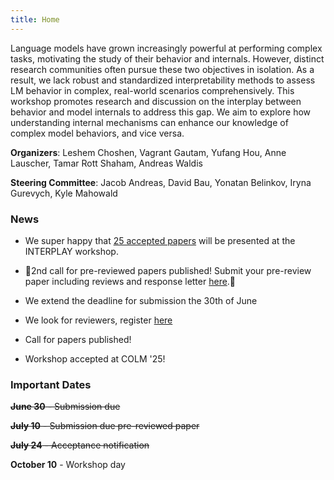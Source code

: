 ```yaml
---
title: Home
---
```



Language models have grown increasingly powerful at performing complex tasks, motivating the study of their behavior and internals. However, distinct research communities often pursue these two objectives in isolation. As a result, we lack robust and standardized interpretability methods to assess LM behavior in complex, real-world scenarios comprehensively. This workshop promotes research and discussion on the interplay between behavior and model internals to address this gap. We aim to explore how understanding internal mechanisms can enhance our knowledge of complex model behaviors, and vice versa.

**Organizers**: Leshem Choshen, Vagrant Gautam, Yufang Hou, Anne Lauscher, Tamar Rott Shaham, Andreas Waldis

**Steering Committee**: Jacob Andreas, David Bau, Yonatan Belinkov, Iryna Gurevych, Kyle Mahowald

### News
* We super happy that [25 accepted papers](http://interplay-workshop.github.io/accepted-papers.html) will be presented at the INTERPLAY workshop. 


* 🚨2nd call for pre-reviewed papers published! Submit your pre-review paper including reviews and response letter [here](https://openreview.net/group?id=colmweb.org/COLM/2025/Workshop/INTERPLAY_Pre_Reviewed#tab-your-consoles).🚨

* We extend the deadline for submission the 30th of June

* We look for reviewers, register [here](https://interplay-workshop.limesurvey.net/615291?lang=en)

* Call for papers published!

* Workshop accepted at COLM '25!

### Important Dates

<del>**June 30** - Submission due</del>

<del>**July 10** - Submission due pre-reviewed paper</del>

<del>**July 24** - Acceptance notification</del>

**October 10** - Workshop day

